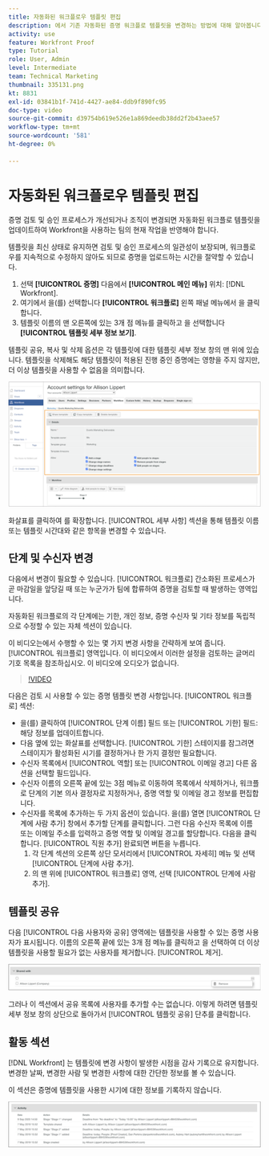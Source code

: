```yaml
---
title: 자동화된 워크플로우 템플릿 편집
description: 에서 기존 자동화된 증명 워크플로 템플릿을 변경하는 방법에 대해 알아봅니다. [!DNL  Workfront].
activity: use
feature: Workfront Proof
type: Tutorial
role: User, Admin
level: Intermediate
team: Technical Marketing
thumbnail: 335131.png
kt: 8831
exl-id: 03841b1f-741d-4427-ae84-ddb9f890fc95
doc-type: video
source-git-commit: d39754b619e526e1a869deedb38dd2f2b43aee57
workflow-type: tm+mt
source-wordcount: '581'
ht-degree: 0%

---
```


# 자동화된 워크플로우 템플릿 편집

증명 검토 및 승인 프로세스가 개선되거나 조직이 변경되면 자동화된 워크플로 템플릿을 업데이트하여 Workfront을 사용하는 팀의 현재 작업을 반영해야 합니다.

템플릿을 최신 상태로 유지하면 검토 및 승인 프로세스의 일관성이 보장되며, 워크플로우를 지속적으로 수정하지 않아도 되므로 증명을 업로드하는 시간을 절약할 수 있습니다.

1. 선택 **[!UICONTROL 증명]** 다음에서 **[!UICONTROL 메인 메뉴]** 위치: [!DNL Workfront].
1. 여기에서 을(를) 선택합니다 **[!UICONTROL 워크플로]** 왼쪽 패널 메뉴에서 을 클릭합니다.
1. 템플릿 이름의 맨 오른쪽에 있는 3개 점 메뉴를 클릭하고 을 선택합니다 **[!UICONTROL 템플릿 세부 정보 보기]**.

템플릿 공유, 복사 및 삭제 옵션은 각 템플릿에 대한 템플릿 세부 정보 창의 맨 위에 있습니다. 템플릿을 삭제해도 해당 템플릿이 적용된 진행 중인 증명에는 영향을 주지 않지만, 더 이상 템플릿을 사용할 수 없음을 의미합니다.

![템플리트 상세내역 창](assets/proof-system-setup-edit-templates-details-area.png)

<!--
Lean More URLs
-->

화살표를 클릭하여 를 확장합니다. [!UICONTROL 세부 사항] 섹션을 통해 템플릿 이름 또는 템플릿 시간대와 같은 항목을 변경할 수 있습니다.

## 단계 및 수신자 변경

다음에서 변경이 필요할 수 있습니다. [!UICONTROL 워크플로] 간소화된 프로세스가 곧 마감일을 앞당길 때 또는 누군가가 팀에 합류하여 증명을 검토할 때 발생하는 영역입니다.

자동화된 워크플로의 각 단계에는 기한, 개인 정보, 증명 수신자 및 기타 정보를 독립적으로 수정할 수 있는 자체 섹션이 있습니다.

이 비디오는에서 수행할 수 있는 몇 가지 변경 사항을 간략하게 보여 줍니다. [!UICONTROL 워크플로] 영역입니다. 이 비디오에서 이러한 설정을 검토하는 글머리 기호 목록을 참조하십시오. 이 비디오에 오디오가 없습니다.

>[!VIDEO](https://video.tv.adobe.com/v/335131/?quality=12)

다음은 검토 시 사용할 수 있는 증명 템플릿 변경 사항입니다. [!UICONTROL 워크플로] 섹션:

* 을(를) 클릭하여 [!UICONTROL 단계 이름] 필드 또는 [!UICONTROL 기한] 필드: 해당 정보를 업데이트합니다.
* 다음 옆에 있는 화살표를 선택합니다. [!UICONTROL 기한] 스테이지를 잠그려면 스테이지가 활성화된 시기를 결정하거나 한 가지 결정만 필요합니다.
* 수신자 목록에서 [!UICONTROL 역할] 또는 [!UICONTROL 이메일 경고] 다른 옵션을 선택할 필드입니다.
* 수신자 이름의 오른쪽 끝에 있는 3점 메뉴로 이동하여 목록에서 삭제하거나, 워크플로 단계의 기본 의사 결정자로 지정하거나, 증명 역할 및 이메일 경고 정보를 편집합니다.
* 수신자를 목록에 추가하는 두 가지 옵션이 있습니다. 을(를) 열면 [!UICONTROL 단계에 사람 추가] 창에서 추가할 단계를 클릭합니다. 그런 다음 수신자 목록에 이름 또는 이메일 주소를 입력하고 증명 역할 및 이메일 경고를 할당합니다. 다음을 클릭합니다. [!UICONTROL 직원 추가] 완료되면 버튼을 누릅니다.
   1. 각 단계 섹션의 오른쪽 상단 모서리에서 [!UICONTROL 자세히] 메뉴 및 선택 [!UICONTROL 단계에 사람 추가].
   1. 의 맨 위에 [!UICONTROL 워크플로] 영역, 선택 [!UICONTROL 단계에 사람 추가].

## 템플릿 공유

다음 [!UICONTROL 다음 사용자와 공유] 영역에는 템플릿을 사용할 수 있는 증명 사용자가 표시됩니다. 이름의 오른쪽 끝에 있는 3개 점 메뉴를 클릭하고 을 선택하여 더 이상 템플릿을 사용할 필요가 없는 사용자를 제거합니다. [!UICONTROL 제거].

![[!UICONTROL 다음 사용자와 공유] 목록](assets/proof-system-setups-edit-template-shared-with.png)

그러나 이 섹션에서 공유 목록에 사용자를 추가할 수는 없습니다. 이렇게 하려면 템플릿 세부 정보 창의 상단으로 돌아가서 [!UICONTROL 템플릿 공유] 단추를 클릭합니다.

## 활동 섹션

[!DNL Workfront] 는 템플릿에 변경 사항이 발생한 시점을 감사 기록으로 유지합니다. 변경한 날짜, 변경한 사람 및 변경한 사항에 대한 간단한 정보를 볼 수 있습니다.

이 섹션은 증명에 템플릿을 사용한 시기에 대한 정보를 기록하지 않습니다.

![증명 활동 목록](assets/proof-system-setups-edit-template-activity.png)
